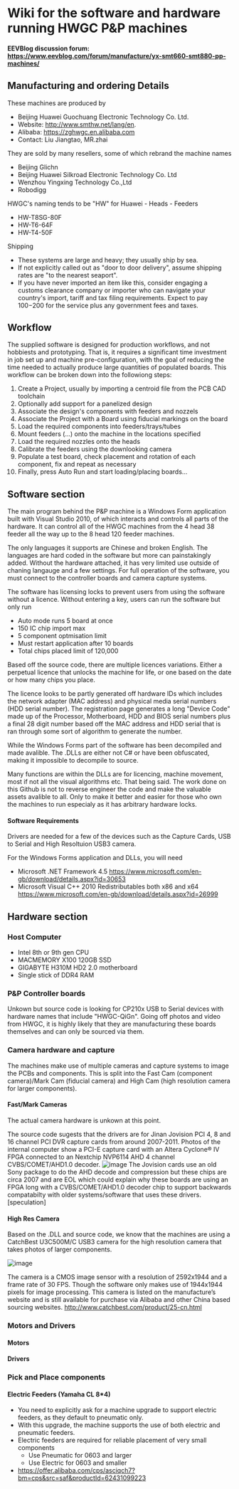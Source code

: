 Wiki for the software and hardware running HWGC P&P machines 
======
#### EEVBlog discussion forum: https://www.eevblog.com/forum/manufacture/yx-smt660-smt880-pp-machines/

## Manufacturing and ordering Details
These machines are produced by
  * Beijing Huawei Guochuang Electronic Technology Co. Ltd.
  * Website: http://www.smthw.net/lang/en.
  * Alibaba: https://zghwgc.en.alibaba.com
  * Contact: Liu Jiangtao, MR.zhai

They are sold by many resellers, some of which rebrand the machine names
  * Beijing Glichn 
  * Beijing Huawei Silkroad Electronic Technology Co. Ltd
  * Wenzhou Yingxing Technology Co.,Ltd
  * Robodigg

HWGC's naming tends to be "HW" for Huawei - Heads - Feeders
  * HW-T8SG-80F 
  * HW-T6-64F 
  * HW-T4-50F

Shipping
  * These systems are large and heavy; they usually ship by sea.  
  * If not explicitly called out as "door to door delivery", assume shipping rates are "to the nearest seaport".
  * If you have never imported an item like this, consider engaging a customs clearance company or importer who can navigate your country's import, tariff and tax filing requirements.  Expect to pay $100-$200 for the service plus any government fees and taxes.


## Workflow
The supplied software is designed for production workflows, and not hobbiests and prototyping.
That is, it requires a significant time investment in job set up and machine pre-configuration, with the goal of reducing the time needed to actually produce large quantities of populated boards.  This workflow can be broken down into the followiong steps:
  1. Create a Project, usually by importing a centroid file from the PCB CAD toolchain
  2. Optionally add support for a panelized design
  3. Associate the design's components with feeders and nozzels
  4. Associate the Project with a Board using fiducial markings on the board
  5. Load the required components into feeders/trays/tubes
  6. Mount feeders (...) onto the machine in the locations specified
  7. Load the required nozzles onto the heads
  8. Calibrate the feeders using the downlooking camera
  9. Populate a test board, check placement and rotation of each component, fix and repeat as necessary
  10. Finally, press Auto Run and start loading/placing boards...

## Software section
The main program behind the P&P machine is a Windows Form application built with Visual Studio 2010, of which interacts and controls all parts of the hardware. 
It can control all of the HWGC machines from the 4 head 38 feeder all the way up to the 8 head 120 feeder machines. 

The only languages it supports are Chinese and broken English. The languages are hard coded in the software but more can painstakingly added.
Without the hardware attached, it has very limited use outside of chaning langauge and a few settings. For full operation of the software, you must connect to the controller boards and camera capture systems.

The software has licensing locks to prevent users from using the software without a licence. Without entering a key, users can run the software but only run
* Auto mode runs 5 board at once
* 150 IC chip import max
* 5 component optmisation limit
* Must restart application after 10 boards
* Total chips placed limit of 120,000

Based off the source code, there are multiple licences variations.
Either a perpetual licence that unlocks the machine for life, or one based on the date or how many chips you place.

The licence looks to be partly generated off hardware IDs which includes the network adapter (MAC address) and physical media serial numbers (HDD serial number). 
The registration page generates a long "Device Code" made up of the Processor, Motherboard, HDD and BIOS serial numbers plus a final 28 digit number based off the MAC address and HDD serial that is ran through some sort of algorithm to generate the number.

While the Windows Forms part of the software has been decompiled and made avalible. 
The .DLLs are either not C# or have been obfuscated, making it impossible to decompile to source. 

Many functions are within the DLLs are for licencing, machine movement, most if not all the visual algorithms etc.
That being said. The work done on this Github is not to reverse engineer the code and make the valuable assets avalible to all.
Only to make it better and easier for those who own the machines to run especialy as it has arbitrary hardware locks.

#### Software Requirements
Drivers are needed for a few of the devices such as the Capture Cards, USB to Serial and High Resoltuion USB3 camera.

For the Windows Forms application and DLLs, you will need 
* Microsoft .NET Framework 4.5 https://www.microsoft.com/en-gb/download/details.aspx?id=30653
* Microsoft Visual C++ 2010 Redistributables both x86 and x64 https://www.microsoft.com/en-gb/download/details.aspx?id=26999



## Hardware section

### Host Computer
* Intel 8th or 9th gen CPU
* MACMEMORY X100 120GB SSD
* GIGABYTE H310M HD2 2.0 motherboard
* Single stick of DDR4 RAM

### P&P Controller boards
Unkown but source code is looking for CP210x USB to Serial devices with hardware names that include "HWGC-QiGn".
Going off photos and video from HWGC, it is highly likely that they are manufacturing these boards themselves and can only be sourced via them.



### Camera hardware and capture
The machines make use of multiple cameras and capture systems to image the PCBs and components. 
This is split into the Fast Cam (component camera)/Mark Cam (fiducial camera) and High Cam (high resolution camera for larger components). 

#### Fast/Mark Cameras
The actual camera hardware is unkown at this point. 

The source code sugests that the drivers are for Jinan Jovision PCI 4, 8 and 16 channel PCI DVR capture cards from around 2007-2011.
Photos of the internal computer show a PCI-E capture card with an Altera Cyclone® IV FPGA connected to an Nextchip NVP6114 AHD 4 channel CVBS/COMET/AHD1.0 decoder. 
![image](https://user-images.githubusercontent.com/1049919/145662007-01de9c46-d295-4b6e-b3b4-07f50477d83f.png)
The Jovision cards use an old Sony package to do the AHD decode and compression but these chips are circa 2007 and are EOL which could explain why these boards are using an FPGA long with a CVBS/COMET/AHD1.0 decoder chip to support backwards compatabilty with older systems/software that uses these drivers. [speculation]



#### High Res Camera
Based on the .DLL and source code, we know that the machines are using a CatchBest U3C500M/C USB3 camera for the high resolution camera that takes photos of larger components. 

![image](https://user-images.githubusercontent.com/1049919/145662245-619da54c-31f3-494f-a747-542d75115bed.png)


The camera is a CMOS image sensor with a resolution of 2592x1944 and a frame rate of 30 FPS. Though the software only makes use of 1944x1944 pixels for image processing.
This camera is listed on the manufacture’s website and is still available for purchase via Alibaba and other China based sourcing websites.
http://www.catchbest.com/product/25-cn.html


### Motors and Drivers

#### Motors

#### Drivers

### Pick and Place components


#### Electric Feeders (Yamaha CL 8*4)
  * You need to explicitly ask for a machine upgrade to support electric feeders, as they default to pneumatic only.
  * With this upgrade, the machine supports the use of both electric and pneumatic feeders.
  * Electric feeders are required for reliable placement of very small components 
    * Use Pneumatic for 0603 and larger
    * Use Electric for 0603 and smaller
  * https://offer.alibaba.com/cps/asciqch7?bm=cps&src=saf&productId=62431099223










